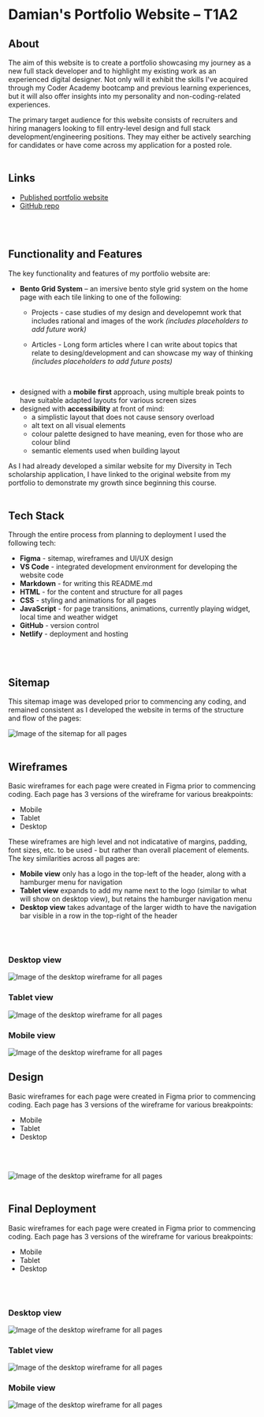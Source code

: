 # Damian's Portfolio Website – T1A2

## **About**
The aim of this website is to create a portfolio showcasing my journey as a new full stack developer and to highlight my existing work as an experienced digital designer. Not only will it exhibit the skills I've acquired through my Coder Academy bootcamp and previous learning experiences, but it will also offer insights into my personality and non-coding-related experiences.

The primary target audience for this website consists of recruiters and hiring managers looking to fill entry-level design and full stack development/engineering positions. They may either be actively searching for candidates or have come across my application for a posted role.
</br>
</br>





## **Links**
- [Published portfolio website](https://damianp-portfolio.netlify.app)
- [GitHub repo](https://github.com/damian-dp/T1A2-Portfolio)
</br>
</br>





## **Functionality and Features**

The key functionality and features of my portfolio website are:

- **Bento Grid System** – an imersive bento style grid system on the home page with each tile linking to one of the following:

    - Projects - case studies of my design and developemnt work that includes rational and images of the work *(includes placeholders to add future work)*

    - Articles - Long form articles where I can write about topics that relate to desing/development and can showcase my way of thinking *(includes placeholders to add future posts)*

</br>

- designed with a **mobile first** approach, using multiple break points to have suitable adapted layouts for various screen sizes
- designed with **accessibility** at front of mind:
    - a simplistic layout that does not cause sensory overload
    - alt text on all visual elements
    - colour palette designed to have meaning, even for those who are colour blind
    - semantic elements used when building layout

As I had already developed a similar website for my Diversity in Tech scholarship application, I have linked to the original website from my portfolio to demonstrate my growth since beginning this course.
</br>
</br>



## **Tech Stack**

Through the entire process from planning to deployment I used the following tech:
- **Figma** - sitemap, wireframes and UI/UX design
- **VS Code** - integrated development environment for developing the website code
- **Markdown** - for writing this README.md
- **HTML** - for the content and structure for all pages
- **CSS** - styling and animations for all pages
- **JavaScript** - for page transitions, animations, currently playing widget, local time and weather widget
- **GitHub** - version control
- **Netlify** - deployment and hosting
</br>
</br>




## **Sitemap**

This sitemap image was developed prior to commencing any coding, and remained consistent as I developed the website in terms of the structure and flow of the pages:

![Image of the sitemap for all pages](/docs/img/sitemap.png)
</br>
</br>




## **Wireframes**

Basic wireframes for each page were created in Figma prior to commencing coding. Each page has 3 versions of the wireframe for various breakpoints:
- Mobile
- Tablet
- Desktop

These wireframes are high level and not indicatative of margins, padding, font sizes, etc. to be used - but rather than overall placement of elements. The key similarities across all pages are:
- **Mobile view** only has a logo in the top-left of the header, along with a hamburger menu for navigation
- **Tablet view** expands to add my name next to the logo (similar to what will show on desktop view), but retains the hamburger navigation menu
- **Desktop view** takes advantage of the larger width to have the navigation bar visible in a row in the top-right of the header
</br>
</br>

### **Desktop view**

![Image of the desktop wireframe for all pages](/docs/img/wireframes/wireframe-desktop.png)

### **Tablet view**

![Image of the desktop wireframe for all pages](/docs/img/wireframes/wireframe-tablet.png)

### **Mobile view**

![Image of the desktop wireframe for all pages](/docs/img/wireframes/wireframe-mobile.png)





## **Design**
Basic wireframes for each page were created in Figma prior to commencing coding. Each page has 3 versions of the wireframe for various breakpoints:
- Mobile
- Tablet
- Desktop
</br>
</br>

![Image of the desktop wireframe for all pages](/docs/img/styling.png)
</br>
</br>





## **Final Deployment**
Basic wireframes for each page were created in Figma prior to commencing coding. Each page has 3 versions of the wireframe for various breakpoints:
- Mobile
- Tablet
- Desktop
</br>
</br>

### **Desktop view**

![Image of the desktop wireframe for all pages](/docs/img/final-deployment/final-desktop.jpeg)

### **Tablet view**

![Image of the desktop wireframe for all pages](/docs/img/final-deployment/final-tablet.jpeg)

### **Mobile view**

![Image of the desktop wireframe for all pages](/docs/img/final-deployment/final-mobile.jpeg)
